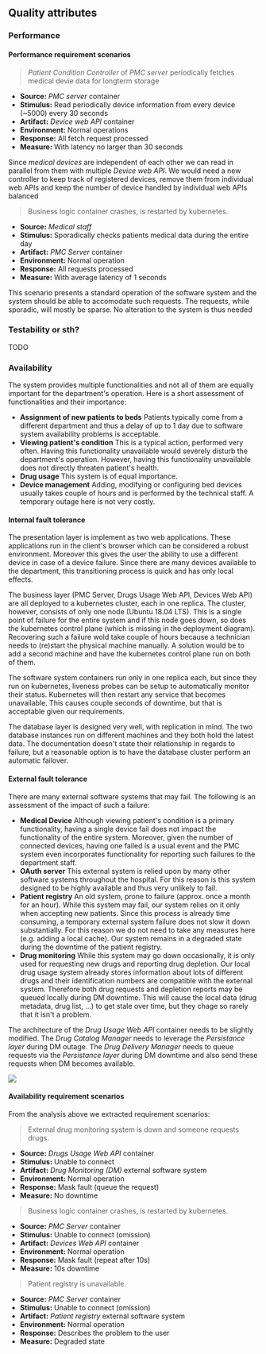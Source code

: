 ## Quality attributes


### Performance

#### Performance requirement scenarios

>  *Patient Condition Controller* of *PMC server* periodically fetches medical devie data for longterm storage

- **Source:** *PMC server* container
- **Stimulus:** Read periodically device information from every device (~5000) every 30 seconds
- **Artifact:** *Device web API* container
- **Environment:** Normal operations
- **Response:** All fetch request processed
- **Measure:** With latency no larger than 30 seconds

Since *medical devices* are independent of each other we can read in parallel from them with multiple *Device web API*. We would need a new controller to keep track of registered devices, remove them from individual web APIs and keep the number of device handled by individual web APIs balanced

> Business logic container crashes, is restarted by kubernetes.

- **Source:** *Medical staff*
- **Stimulus:** Sporadically checks patients medical data during the entire day
- **Artifact:** *PMC Server* container
- **Environment:** Normal operation
- **Response:** All requests processed
- **Measure:** With average latency of 1 seconds

This scenario presents a standard operation of the software system and the system should be able to accomodate such requests. The requests, while sporadic, will mostly be sparse. No alteration to the system is thus needed

### Testability or sth?

TODO


### Availability

The system provides multiple functionalities and not all of them are equally important
for the department's operation. Here is a short assessment of functionalities and their importance:

- **Assignment of new patients to beds** Patients typically come from a different department and thus a delay of up to 1 day due to software system availability problems is acceptable.
- **Viewing patient's condition** This is a typical action, performed very often. Having this functionality unavailable would severely disturb the department's operation. However, having this functionality unavailable does not directly threaten patient's health.
- **Drug usage** This system is of equal importance.
- **Device management** Adding, modifying or configuring bed devices usually takes couple of hours and is performed by the technical staff. A temporary outage here is not very costly.


#### Internal fault tolerance

The presentation layer is implement as two web applications. These applications run in the client's browser which can be considered a robust environment. Moreover this gives the user the ability to use a different device in case of a device failure. Since there are many devices available to the department, this transitioning process is quick and has only local effects.

The business layer (PMC Server, Drugs Usage Web API, Devices Web API) are all deployed to a kubernetes cluster, each in one replica. The cluster, however, consists of only one node (Ubuntu 18.04 LTS). This is a single point of failure for the entire system and if this node goes down, so does the kubernetes control plane (which is missing in the deployment diagram). Recovering such a failure wold take couple of hours because a technician needs to (re)start the physical machine manually. A solution would be to add a second machine and have the kubernetes control plane run on both of them.

The software system containers run only in one replica each, but since they run on kubernetes, liveness probes can be setup to automatically monitor their status. Kubernetes will then restart any service that becomes unavailable. This causes couple seconds of downtime, but that is acceptable given our requirements.

The database layer is designed very well, with replication in mind. The two database instances run on different machines and they both hold the latest data. The documentation doesn't state their relationship in regards to failure, but a reasonable option is to have the database cluster perform an automatic failover.


#### External fault tolerance

There are many external software systems that may fail. The following is an assessment of the impact of such a failure:

- **Medical Device** Although viewing patient's condition is a primary functionality, having a single device fail does not impact the functionality of the entire system. Moreover, given the number of connected devices, having one failed is a usual event and the PMC system even incorporates functionality for reporting such failures to the department staff.
- **OAuth server** This external system is relied upon by many other software systems throughout the hospital. For this reason is this system designed to be highly available and thus very unlikely to fail.
- **Patient registry** An old system, prone to failure (approx. once a month for an hour). While this system may fail, our system relies on it only when accepting new patients. Since this process is already time consuming, a temporary external system failure does not slow it down substantially. For this reason we do not need to take any measures here (e.g. adding a local cache). Our system remains in a degraded state during the downtime of the patient registry.
- **Drug monitoring** While this system may go down occasionally, it is only used for requesting new drugs and reporting drug depletion. Our local drug usage system already stores information about lots of different drugs and their identification numbers are compatible with the external system. Therefore both drug requests and depletion reports may be queued locally during DM downtime. This will cause the local data (drug metadata, drug list, ...) to get stale over time, but they chage so rarely that it isn't a problem.

The architecture of the *Drug Usage Web API* container needs to be slightly modified. The *Drug Catalog Manager* needs to leverage the *Persistance layer* during DM outage. The *Drug Delivery Manager* needs to queue requests via the *Persistance layer* during DM downtime and also send these requests when DM becomes available.

![](embed:Level_3_drugs)


#### Availability requirement scenarios

From the analysis above we extracted requirement scenarios:

> External drug monitoring system is down and someone requests drugs.

- **Source:** *Drugs Usage Web API* container
- **Stimulus:** Unable to connect
- **Artifact:** *Drug Monitoring (DM)* external software system
- **Environment:** Normal operation
- **Response:** Mask fault (queue the request)
- **Measure:** No downtime

> Business logic container crashes, is restarted by kubernetes.

- **Source:** *PMC Server* container
- **Stimulus:** Unable to connect (omission)
- **Artifact:** *Devices Web API* container
- **Environment:** Normal operation
- **Response:** Mask fault (repeat after 10s)
- **Measure:** 10s downtime

> Patient registry is unavailable.

- **Source:** *PMC Server* container
- **Stimulus:** Unable to connect (omission)
- **Artifact:** *Patient registry* external software system
- **Environment:** Normal operation
- **Response:** Describes the problem to the user
- **Measure:** Degraded state
